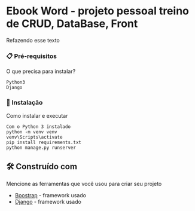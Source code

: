 # Ebook Word - projeto pessoal treino de CRUD, DataBase, Front

Refazendo esse texto

### 📋 Pré-requisitos

O que precisa para instalar?

```
Python3
Django
```

### 🔧 Instalação

Como instalar e executar

```
Com o Python 3 instalado
python -m venv venv
venv\Scripts\activate
pip install requirements.txt
python manage.py runserver
```

## 🛠️ Construído com

Mencione as ferramentas que você usou para criar seu projeto

-   [Boostrap](https://getbootstrap.com) - framework usado
-   [Django](https://www.djangoproject.com) - framework usado
